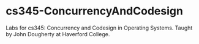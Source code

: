# cs345-ConcurrencyAndCodesign
Labs for cs345: Concurrency and Codesign in Operating Systems. Taught by John Dougherty at Haverford College.
